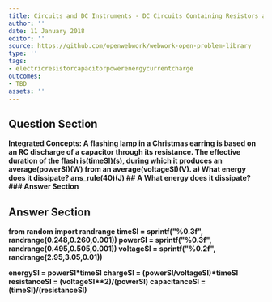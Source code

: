 ```yaml
---
title: Circuits and DC Instruments - DC Circuits Containing Resistors and Capacitors
author: ''
date: 11 January 2018
editor: ''
source: https://github.com/openwebwork/webwork-open-problem-library
type: ''
tags:
- electricresistorcapacitorpowerenergycurrentcharge
outcomes:
- TBD
assets: ''
---
```


## Question Section 

<b>
<b>Integrated Concepts:<b> A flashing lamp in a Christmas earring is based on an RC discharge of a capacitor through its resistance. The effective duration of the flash is(timeSI)(s), during which it produces an average(powerSI)(W) from an average(voltageSI)(V).
a) What energy does it dissipate?
ans_rule(40)(J)
## A
What energy does it dissipate?
### Answer Section


## Answer Section

from random import randrange
timeSI = sprintf("%0.3f", randrange(0.248,0.260,0.001))
powerSI = sprintf("%0.3f", randrange(0.495,0.505,0.001))
voltageSI = sprintf("%0.2f", randrange(2.95,3.05,0.01))

energySI = powerSI*timeSI
chargeSI = (powerSI/voltageSI)*timeSI
resistanceSI = (voltageSI**2)/(powerSI)
capacitanceSI = (timeSI)/(resistanceSI)